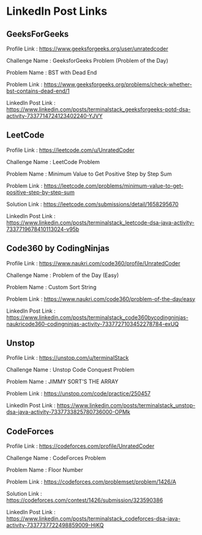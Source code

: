 # LinkedIn Post Links

## GeeksForGeeks

Profile Link : https://www.geeksforgeeks.org/user/unratedcoder

Challenge Name : GeeksforGeeks Problem (Problem of the Day)

Problem Name : BST with Dead End

Problem Link : https://www.geeksforgeeks.org/problems/check-whether-bst-contains-dead-end/1

LinkedIn Post Link : https://www.linkedin.com/posts/terminalstack_geeksforgeeks-potd-dsa-activity-7337714724123402240-YJVY

## LeetCode

Profile Link : https://leetcode.com/u/UnratedCoder

Challenge Name : LeetCode Problem

Problem Name : Minimum Value to Get Positive Step by Step Sum

Problem Link : https://leetcode.com/problems/minimum-value-to-get-positive-step-by-step-sum

Solution Link : https://leetcode.com/submissions/detail/1658295670

LinkedIn Post Link : https://www.linkedin.com/posts/terminalstack_leetcode-dsa-java-activity-7337719678410113024-v95b

## Code360 by CodingNinjas

Profile Link : https://www.naukri.com/code360/profile/UnratedCoder

Challenge Name : Problem of the Day (Easy)

Problem Name : Custom Sort String

Problem Link : https://www.naukri.com/code360/problem-of-the-day/easy

LinkedIn Post Link : https://www.linkedin.com/posts/terminalstack_code360bycodingninjas-naukricode360-codingninjas-activity-7337727103452278784-exUQ

## Unstop

Profile Link : https://unstop.com/u/terminalStack

Challenge Name : Unstop Code Conquest Problem

Problem Name : JIMMY SORT'S THE ARRAY

Problem Link : https://unstop.com/code/practice/250457

LinkedIn Post Link : https://www.linkedin.com/posts/terminalstack_unstop-dsa-java-activity-7337733825780736000-OPMk

## CodeForces

Profile Link : https://codeforces.com/profile/UnratedCoder

Challenge Name : CodeForces Problem

Problem Name : Floor Number

Problem Link : https://codeforces.com/problemset/problem/1426/A

Solution Link : https://codeforces.com/contest/1426/submission/323590386

LinkedIn Post Link : https://www.linkedin.com/posts/terminalstack_codeforces-dsa-java-activity-7337737722498859009-HjKQ

